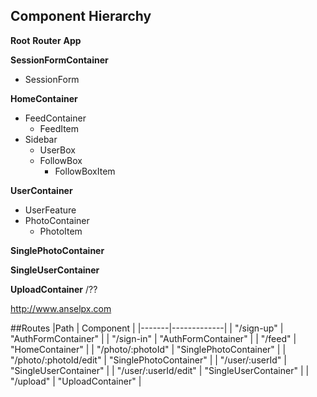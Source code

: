 ## Component Hierarchy

**Root**
**Router**
**App**

**SessionFormContainer**
- SessionForm

**HomeContainer**
  - FeedContainer
    + FeedItem
  - Sidebar
    + UserBox
    + FollowBox
      - FollowBoxItem

**UserContainer**
  - UserFeature
  - PhotoContainer
    - PhotoItem

**SinglePhotoContainer**

**SingleUserContainer**

**UploadContainer** /??

http://www.anselpx.com

##Routes
|Path   | Component   |
|-------|-------------|
| "/sign-up" | "AuthFormContainer" |
| "/sign-in" | "AuthFormContainer" |
| "/feed" | "HomeContainer" |
| "/photo/:photoId" | "SinglePhotoContainer" |
| "/photo/:photoId/edit" | "SinglePhotoContainer" |
| "/user/:userId" | "SingleUserContainer" |
| "/user/:userId/edit" | "SingleUserContainer" |
| "/upload" | "UploadContainer" |
